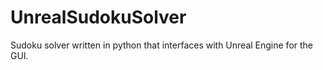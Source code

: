 # UnrealSudokuSolver
Sudoku solver written in python that interfaces with Unreal Engine for the GUI.
